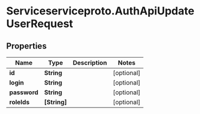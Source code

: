 # Serviceserviceproto.AuthApiUpdateUserRequest

## Properties
Name | Type | Description | Notes
------------ | ------------- | ------------- | -------------
**id** | **String** |  | [optional] 
**login** | **String** |  | [optional] 
**password** | **String** |  | [optional] 
**roleIds** | **[String]** |  | [optional] 


